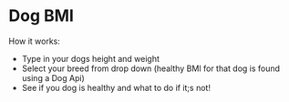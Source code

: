 # Dog BMI

How it works:

- Type in your dogs height and weight
- Select your breed from drop down (healthy BMI for that dog is found using a Dog Api)
- See if you dog is healthy and what to do if it;s not!
